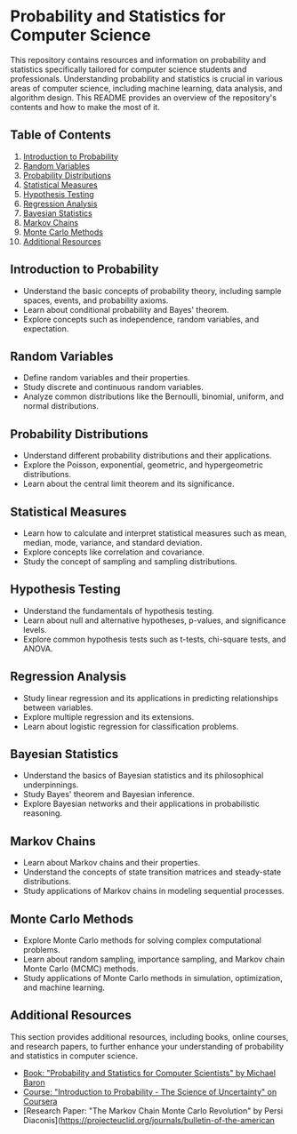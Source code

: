 # Probability and Statistics for Computer Science

This repository contains resources and information on probability and statistics specifically tailored for computer science students and professionals. Understanding probability and statistics is crucial in various areas of computer science, including machine learning, data analysis, and algorithm design. This README provides an overview of the repository's contents and how to make the most of it.

## Table of Contents

1. [Introduction to Probability](#introduction-to-probability)
2. [Random Variables](#random-variables)
3. [Probability Distributions](#probability-distributions)
4. [Statistical Measures](#statistical-measures)
5. [Hypothesis Testing](#hypothesis-testing)
6. [Regression Analysis](#regression-analysis)
7. [Bayesian Statistics](#bayesian-statistics)
8. [Markov Chains](#markov-chains)
9. [Monte Carlo Methods](#monte-carlo-methods)
10. [Additional Resources](#additional-resources)

## Introduction to Probability

- Understand the basic concepts of probability theory, including sample spaces, events, and probability axioms.
- Learn about conditional probability and Bayes' theorem.
- Explore concepts such as independence, random variables, and expectation.

## Random Variables

- Define random variables and their properties.
- Study discrete and continuous random variables.
- Analyze common distributions like the Bernoulli, binomial, uniform, and normal distributions.

## Probability Distributions

- Understand different probability distributions and their applications.
- Explore the Poisson, exponential, geometric, and hypergeometric distributions.
- Learn about the central limit theorem and its significance.

## Statistical Measures

- Learn how to calculate and interpret statistical measures such as mean, median, mode, variance, and standard deviation.
- Explore concepts like correlation and covariance.
- Study the concept of sampling and sampling distributions.

## Hypothesis Testing

- Understand the fundamentals of hypothesis testing.
- Learn about null and alternative hypotheses, p-values, and significance levels.
- Explore common hypothesis tests such as t-tests, chi-square tests, and ANOVA.

## Regression Analysis

- Study linear regression and its applications in predicting relationships between variables.
- Explore multiple regression and its extensions.
- Learn about logistic regression for classification problems.

## Bayesian Statistics

- Understand the basics of Bayesian statistics and its philosophical underpinnings.
- Study Bayes' theorem and Bayesian inference.
- Explore Bayesian networks and their applications in probabilistic reasoning.

## Markov Chains

- Learn about Markov chains and their properties.
- Understand the concepts of state transition matrices and steady-state distributions.
- Study applications of Markov chains in modeling sequential processes.

## Monte Carlo Methods

- Explore Monte Carlo methods for solving complex computational problems.
- Learn about random sampling, importance sampling, and Markov chain Monte Carlo (MCMC) methods.
- Study applications of Monte Carlo methods in simulation, optimization, and machine learning.

## Additional Resources

This section provides additional resources, including books, online courses, and research papers, to further enhance your understanding of probability and statistics in computer science.

- [Book: "Probability and Statistics for Computer Scientists" by Michael Baron](https://www.springer.com/gp/book/9781852338961)
- [Course: "Introduction to Probability - The Science of Uncertainty" on Coursera](https://www.coursera.org/learn/probability-the-science-of-uncertainty)
- [Research Paper: "The Markov Chain Monte Carlo Revolution" by Persi Diaconis](https://projecteuclid.org/journals/bulletin-of-the-american
